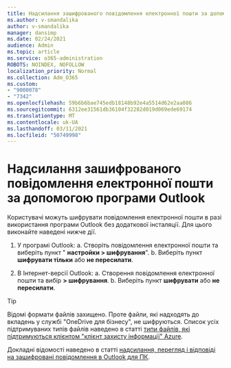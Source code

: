 ```yaml
---
title: Надсилання зашифрованого повідомлення електронної пошти за допомогою програми Outlook
ms.author: v-smandalika
author: v-smandalika
manager: dansimp
ms.date: 02/24/2021
audience: Admin
ms.topic: article
ms.service: o365-administration
ROBOTS: NOINDEX, NOFOLLOW
localization_priority: Normal
ms.collection: Adm_O365
ms.custom:
- "9000078"
- "7342"
ms.openlocfilehash: 59b6b6bae745edb18148b92e4a5514d62e2aa086
ms.sourcegitcommit: 6312ee31561db36104f32282d019d069ede69174
ms.translationtype: MT
ms.contentlocale: uk-UA
ms.lasthandoff: 03/11/2021
ms.locfileid: "50749998"
---
```

# <a name="send-encrypted-email-using-outlook"></a>Надсилання зашифрованого повідомлення електронної пошти за допомогою програми Outlook

Користувачі можуть шифрувати повідомлення електронної пошти в разі використання програми Outlook без додаткової інсталяції. Для цього виконайте наведені нижче дії.

1. У програмі Outlook: a. Створіть повідомлення електронної пошти та виберіть пункт " **настройки > шифрування**". 
    b. Виберіть пункт **шифрувати тільки** або **не пересилати**.

2. В Інтернет-версії Outlook: a. Створення повідомлення електронної пошти та вибір **> шифрування**.
    b. Виберіть пункт **шифрувати** або **не пересилати**.

> [!TIP]
> Відомі формати файлів захищено. Проте файли, які надходять до вкладень у службі "OneDrive для бізнесу", не шифруються. Список усіх підтримуваних типів файлів наведено в статті [типи файлів, які підтримуються клієнтом "клієнт захисту інформації" Azure](https://docs.microsoft.com/azure/information-protection/rms-client/client-admin-guide-file-types).

Докладні відомості наведено в статті [надсилання, перегляд і відповіді на зашифровані повідомлення в Outlook для ПК](https://support.microsoft.com/topic/send-view-and-reply-to-encrypted-messages-in-outlook-for-pc-eaa43495-9bbb-4fca-922a-df90dee51980).



